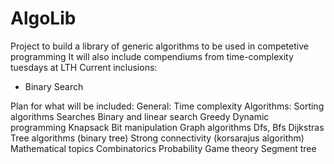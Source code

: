 # AlgoLib

Project to build a library of generic algorithms to be used in competetive programming
It will also include compendiums from time-complexity tuesdays at LTH
Current inclusions:
- Binary Search


Plan for what will be included:
General:
Time complexity
Algorithms:
Sorting algorithms
Searches
Binary and linear search
Greedy
Dynamic programming
Knapsack 
Bit manipulation
Graph algorithms
Dfs, Bfs
Dijkstras
Tree algorithms (binary tree)
Strong connectivity (korsarajus algorithm)
Mathematical topics
Combinatorics
Probability
Game theory
Segment tree

